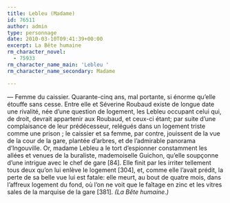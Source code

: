 ```yaml
---
title: Lebleu (Madame)
id: 76511
author: admin
type: personnage
date: 2010-03-10T09:41:39+00:00
excerpt: La Bête humaine
rm_character_novel:
  - 75933
rm_character_name_main: 'Lebleu '
rm_character_name_secondary: Madame

---
```

— Femme du caissier. Quarante-cinq ans, mal portante, si énorme qu&rsquo;elle étouffe sans cesse. Entre elle et Séverine Roubaud existe de longue date une rivalité, née d&rsquo;une question de logement, les Lebleu occupant celui qui, de droit, devrait appartenir aux Roubaud, et ceux-ci étant; par suite d&rsquo;une complaisance de leur prédécesseur, relégués dans un logement triste comme une prison ; le caissier et sa femme, par contre, jouissent de la vue de la cour de la gare, plantée d&rsquo;arbres, et de l&rsquo;admirable panorama d&rsquo;Ingouville. Or, madame Lebleu a le tort d&rsquo;espionner constamment les allées et venues de la buraliste, mademoiselle Guichon, qu&rsquo;elle soupçonne d&rsquo;une intrigue avec le chef de gare [84]. Elle finit par les irriter tellement tous deux qu&rsquo;on lui enlève le logement [304], et, comme elle l&rsquo;avait prédit, la perte de sa belle vue lui est fatale: elle meurt, au bout de quatre mois, dans l&rsquo;affreux logement du fond, où l&rsquo;on ne voit que le faîtage en zinc et les vitres sales de la marquise de la gare [381]. _(La Bête humaine.)_